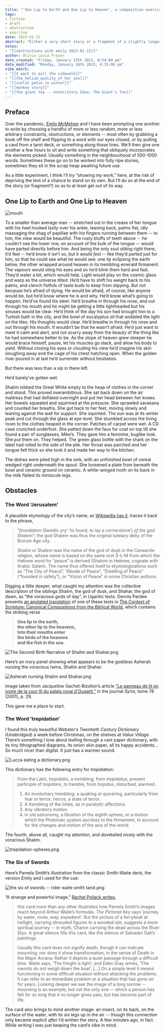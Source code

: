 ```yaml
---
title: "'One Lip to Earth and One Lip to Heaven', a composition exercise"
tags: 
- fiction
- draft
- obstruction
- exercise
date: 2023-01-15
abstract: "Either a very short story or a fragment of a slightly longer one. I'm undecided. Elements: 'trepidation', 'Jerusalem', Six of Swords (Waite/Smith)."
notes:
- "[[obstructions with emily 2023-01-13]]"
author: Olivia Lucca Fraser
date_created: "Friday, January 13th 2023, 8:54:09 pm"
date_modified: "Monday, January 16th 2023, 4:15:00 pm"
vibe_match:
- "[[I want to pull the sidewalk]]"
- "[[the_helium_quality_of_her_soul]]"
- "[[sunlit patio in winter]]"
- "[[monkey story]]"
- "[[the giant toe -- notes|Story Idea: The Giant's Toe]]"
---
```


## Preface

Over the pandemic, [Emily McMehen](https://www.emilymcmehen.com/) and I have been prompting one another to write by choosing a handful of more or less random, more or less arbitrary constraints, obstructions, or elements -- most often by grabbing a book off the shelf and flipping to a word with our eyes closed, or by pulling a card from a tarot deck, or something along those lines. We’ll then give one another a few hours to sit and write something that obliquely incorporates the elements picked. Usually something in the neighbourhood of 500-1000 words. Sometimes these go on to be worked into fully ripe stories, sometimes they sit in the scrap heap awaiting future use.

As a little experiment, I think I’ll try “showing my work,” here, at the risk of depriving the text of a chance to stand on its own. But I’ll do so at the end of the story (or fragment?) so as to at least get out of its way.

## One Lip to Earth and One Lip to Heaven

![mouth](../img/the%20mouth%20cavity%20--%20the%20cheeks%20have%20been%20slit%20transversely%20and%20the%20tongue%20pulled%20forward.png)

To a smaller than average man -- stretched out in the crease of her tongue with his heel hooked lazily over his ankle, leaning back, palms flat, idly massaging the shag of papillae with his fingers running between them -- to him, the view would be beautiful. The rusty bluffs of teeth above -- he couldn’t see the lower row, on account of the bulk of the tongue -- would have parted directly before him. And being the only soul sitting right there, it’d feel -- he’d know it isn’t so, but it would *feel* -- like they’d parted just for him, so that he could see what he would see: one lip eclipsing the earth below, the other wrapped around heaven in its trembling emerald firmanent. The vapours would sting his eyes and so he’d blink them hard and fast. They’d water a bit, which would help. Light would play on the cosmic glass and warp as the universe tilted. He’d have to shift his weight back to his palms, and clench fistfuls of taste buds to keep from slipping. But not because he’s afraid of dying. He would be afraid, of course, like anyone would be, but he’d know where he is and why. He’d know what’s going to happen. He’d’ve found his steel. He’d breathe in through his nose, and out through his mouth and he might be getting a little lightheaded but his sinuses would be clear. He’d think of the day his son had brought him to a Turkish bath in the city, and the bowl of eucalyptus oil that wobbled the light on the tiles. His thoughts would clear. He’d breathe in through his nose and out through his mouth. It wouldn’t be that he wasn’t afraid. He’d just want to meet it calm and alert, and not scurry away from the beauty of the thing like he had somewhere better to be. As the slope of heaven grew steeper he would brace himself, pause, let his muscles go slack, and allow his body to yield. Without closing his eyes or clouding his view he’d imagine his skin sloughing away and the cage of his chest hatching open. When the golden river poured in at last he’d surrender without hesitation.

But there was less than a sip in there left.

He’d barely’ve gotten wet.

Shalim lobbed the Great White empty to the heap of clothes in the corner and stood. This proved overambitious. She sat back down on the air mattress that had deflated overnight and put her head between her knees. Her bowels squealed and squirmed at the pressure. She sprawled savasana and counted her breaths. She got back to her feet, moving slowly and leaning against the wall for support. She squinted. The sun was at its winter peak and cut through the glass at eye level. She stumbled across the living room to the clothes heaped in the corner. Patches of carpet were wet. A CD case crunched underfoot. She patted down the faux fur coat on top till she found a pair of sunglasses, Mike’s. They gave him a feminine, buglike look. She put them on. They helped. <!-- boil behind her ear pressed by arms of sunglasses --> The green glass bottle with the shark on the label had rolled to the side of the pile. Her throat was parched and her tongue felt thick so she took it and made her way to the kitchen.

The dishes were piled high in the sink, with an unfinished bowl of cereal wedged right underneath the spout. She loosened a plate from beneath the bowl and ceramic ground on ceramic. A white-winged moth on its back in the milk flailed its miniscule legs.

## Obstacles

### The Word ‘Jerusalem’

A plausible etymology of the city’s name, as [Wikipedia has it](https://en.wikipedia.org/wiki/Jerusalem#Etymology), traces it back to the phrase,

> “*foundation* (Semitic *yry’* ‘to found, to lay a cornerstone’) *of the god Shalem*”; the god Shalem was thus the original tutelary deity of the Bronze Age city.
>
> Shalim or Shalem was the name of the god of dusk in the Canaanite religion, whose name is based on the same root Š-L-M from which the Hebrew word for “peace” is derived (Shalom in Hebrew, cognate with Arabic Salam). The name thus offered itself to etymologizations such as “The City of Peace”, “Abode of Peace”, “Dwelling of Peace” (“founded in safety”), or “Vision of Peace” in some Christian authors.

Digging a little deeper, what caught my attention was the collective description of the siblings Shalim, the god of dusk, and Shahar, the god of dawn, as “the voracious gods of day”, in Ugaritic texts. Dennis Pardee presents [an anotated translation](https://new2torah.com/PDF/Dawn%20and%20Dusk%20-%20The%20Birth%20of%20the%20Gracious%20and%20Beautiful%20Gods.pdf) of one of these texts in [The Context of Scripture: Canonical Compositions from the Biblical World](https://www.amazon.com/Context-Scripture-Canonical-Compositions-Biblical/dp/9004106189), which contains the striking verse

> **One lip to the earth,  
>   the other lip to the heavens,  
> Into their mouths enter  
>   the birds of the heavens  
>   and the fish in the sea.**

![The Second Birth Narrative of Shalim and Shahar.png](../img/The%20Second%20Birth%20Narrative%20of%20Shalim%20and%20Shahar.png)

Here’s an ivory panel showing what appears to be the goddess Asherah nursing the voracious twins, Shalim and Shahar.

![Asherah nursing Shalim and Shahar.png](../img/Asherah%20nursing%20Shalim%20and%20Shahar.png)

Image taken from Jacqueline Gachet-Bizollon’s article [“Le panneau de lit en ivoire de la cour III du palais royal d'Ougarit,”](https://sci-hub.ru/10.2307/4199378) in the journal *Syria*, tome 78 (2001), p. 29. 

This gave me a place to start.

### The Word ‘trepidation’

I found this truly beautiful *Webster’s Twentieth Century Dictionary (Unabridged)* a week before Christmas, on the shelves at *Value Village*. There’s something I love about leafing through a vast paper dictionary, with its tiny lithographed diagrams, its onion skin paper, all its happy accidents... So much nicer than digital. It just has a warmer sound.

![Lucca eating a dictionary.png](../img/Lucca%20eating%20a%20dictionary.png)

This dictionary has the following entry for *trepidation*:

> From the Latin, *trepidatio*, a trembling, from *trepidatus*, present participle of *trepidare*, to tremble, from *trepidus*, disturbed, alarmed.
>
> 1. An involuntary trembling; a quaking or quivering, particularly from fear or terror; hence, a state of terror.
> 2. A trembling of the limbs, as in paralytic affections.
> 3. Any vibratory motion.
> 4. In old astronomy, a libration of the eighth sphere, or a motion which the Ptolemaic system ascribes to the firmament, to account for the changes and motion of the axis of the world.

The fourth, above all, caught my attention, and dovetailed nicely with the voracious Shalim.

![trepidation-spheres.png](../img/trepidation-spheres.png)

### The Six of Swords

Here’s Pamela Smith’s illustration from the classic Smith-Waite deck, the version Emily and I used for the cue:

![the six of swords -- rider waite smith tarot.png](../img/the%20six%20of%20swords%20--%20rider%20waite%20smith%20tarot.png)

“A strange and powerful image,” [Rachel Pollack writes](https://bookshop.org/p/books/seventy-eight-degrees-of-wisdom-a-tarot-journey-to-self-awareness-a-new-edition-of-the-tarot-classic-rachel-pollack/6897630),

> this card more than any other illustrates how Pamela Smith’s images reach beyond Arthur Waite’s formulas. *The Pictorial Key* says ‘journey by water, route, way, expedient’. But the picture of a ferryboat at twilight, carrying shrouded figures to a wooded isle, suggests a more spiritual journey -- in myth, Charon carrying the dead across the River Styx. A great silence fills this card, like the silence of Salvador Dali’s paintings.
>
> Usually this card does not signify death, though it can indicate mourning; nor does it show transformation, in the sense of Death in the Major Arcana. Rather it depicts a quiet passage through a difficult time. Waite says, ‘The freight is light’; and Eden Gray writes, ‘The swords do not weigh down the boat’. [...] On a simple level it means functioning in some difficult situation without attacking the problems. It can refer to an immediate problem or a situation that has gone on for years. Looking deeper we see the image of a long sorrow -- mourning is an example, but not the only one -- which a person has felt for so long that it no longer gives pain, but has become part of life.

The card also brings to mind another image: an insect, on its back, on the surface of the water, with its six legs up in the air -- though this connection only became explicit *after* I’d written the story. A few minutes ago, in fact. While writing I was just keeping the card’s vibe in mind.
